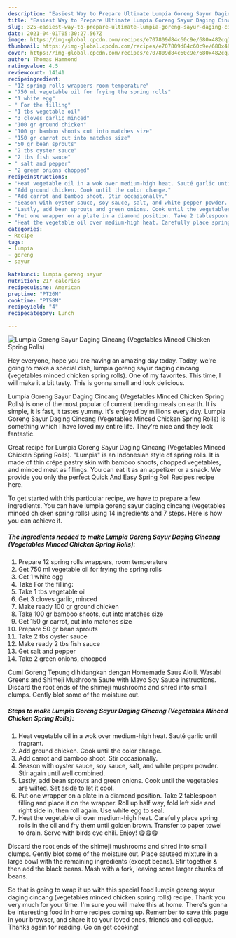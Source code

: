 ```yaml
---
description: "Easiest Way to Prepare Ultimate Lumpia Goreng Sayur Daging Cincang (Vegetables Minced Chicken Spring Rolls)"
title: "Easiest Way to Prepare Ultimate Lumpia Goreng Sayur Daging Cincang (Vegetables Minced Chicken Spring Rolls)"
slug: 325-easiest-way-to-prepare-ultimate-lumpia-goreng-sayur-daging-cincang-vegetables-minced-chicken-spring-rolls
date: 2021-04-01T05:30:27.567Z
image: https://img-global.cpcdn.com/recipes/e707809d84c60c9e/680x482cq70/lumpia-goreng-sayur-daging-cincang-vegetables-minced-chicken-spring-rolls-recipe-main-photo.jpg
thumbnail: https://img-global.cpcdn.com/recipes/e707809d84c60c9e/680x482cq70/lumpia-goreng-sayur-daging-cincang-vegetables-minced-chicken-spring-rolls-recipe-main-photo.jpg
cover: https://img-global.cpcdn.com/recipes/e707809d84c60c9e/680x482cq70/lumpia-goreng-sayur-daging-cincang-vegetables-minced-chicken-spring-rolls-recipe-main-photo.jpg
author: Thomas Hammond
ratingvalue: 4.5
reviewcount: 14141
recipeingredient:
- "12 spring rolls wrappers room temperature"
- "750 ml vegetable oil for frying the spring rolls"
- "1 white egg"
- " For the filling"
- "1 tbs vegetable oil"
- "3 cloves garlic minced"
- "100 gr ground chicken"
- "100 gr bamboo shoots cut into matches size"
- "150 gr carrot cut into matches size"
- "50 gr bean sprouts"
- "2 tbs oyster sauce"
- "2 tbs fish sauce"
- " salt and pepper"
- "2 green onions chopped"
recipeinstructions:
- "Heat vegetable oil in a wok over medium-high heat. Sauté garlic until fragrant."
- "Add ground chicken. Cook until the color change."
- "Add carrot and bamboo shoot. Stir occasionally."
- "Season with oyster sauce, soy sauce, salt, and white pepper powder. Stir again until well combined."
- "Lastly, add bean sprouts and green onions. Cook until the vegetables are wilted. Set aside to let it cool."
- "Put one wrapper on a plate in a diamond position. Take 2 tablespoon filling and place it on the wrapper. Roll up half way, fold left side and right side in, then roll again. Use white egg to seal."
- "Heat the vegetable oil over medium-high heat. Carefully place spring rolls in the oil and fry them until golden brown. Transfer to paper towel to drain. Serve with birds eye chili. Enjoy! 😋😋😋"
categories:
- Recipe
tags:
- lumpia
- goreng
- sayur

katakunci: lumpia goreng sayur 
nutrition: 217 calories
recipecuisine: American
preptime: "PT26M"
cooktime: "PT58M"
recipeyield: "4"
recipecategory: Lunch

---
```



![Lumpia Goreng Sayur Daging Cincang (Vegetables Minced Chicken Spring Rolls)](https://img-global.cpcdn.com/recipes/e707809d84c60c9e/680x482cq70/lumpia-goreng-sayur-daging-cincang-vegetables-minced-chicken-spring-rolls-recipe-main-photo.jpg)

Hey everyone, hope you are having an amazing day today. Today, we're going to make a special dish, lumpia goreng sayur daging cincang (vegetables minced chicken spring rolls). One of my favorites. This time, I will make it a bit tasty. This is gonna smell and look delicious.

Lumpia Goreng Sayur Daging Cincang (Vegetables Minced Chicken Spring Rolls) is one of the most popular of current trending meals on earth. It is simple, it is fast, it tastes yummy. It's enjoyed by millions every day. Lumpia Goreng Sayur Daging Cincang (Vegetables Minced Chicken Spring Rolls) is something which I have loved my entire life. They're nice and they look fantastic.

Great recipe for Lumpia Goreng Sayur Daging Cincang (Vegetables Minced Chicken Spring Rolls). &#34;Lumpia&#34; is an Indonesian style of spring rolls. It is made of thin crêpe pastry skin with bamboo shoots, chopped vegetables, and minced meat as fillings. You can eat it as an appetizer or a snack. We provide you only the perfect Quick And Easy Spring Roll Recipes recipe here.


To get started with this particular recipe, we have to prepare a few ingredients. You can have lumpia goreng sayur daging cincang (vegetables minced chicken spring rolls) using 14 ingredients and 7 steps. Here is how you can achieve it.

<!--inarticleads1-->

##### The ingredients needed to make Lumpia Goreng Sayur Daging Cincang (Vegetables Minced Chicken Spring Rolls):

1. Prepare 12 spring rolls wrappers, room temperature
1. Get 750 ml vegetable oil for frying the spring rolls
1. Get 1 white egg
1. Take  For the filling:
1. Take 1 tbs vegetable oil
1. Get 3 cloves garlic, minced
1. Make ready 100 gr ground chicken
1. Take 100 gr bamboo shoots, cut into matches size
1. Get 150 gr carrot, cut into matches size
1. Prepare 50 gr bean sprouts
1. Take 2 tbs oyster sauce
1. Make ready 2 tbs fish sauce
1. Get  salt and pepper
1. Take 2 green onions, chopped


Cumi Goreng Tepung dihidangkan dengan Homemade Saus Aiolli. Wasabi Greens and Shimeji Mushroom Saute with Mayo Soy Sauce instructions. Discard the root ends of the shimeji mushrooms and shred into small clumps. Gently blot some of the moisture out. 

<!--inarticleads2-->

##### Steps to make Lumpia Goreng Sayur Daging Cincang (Vegetables Minced Chicken Spring Rolls):

1. Heat vegetable oil in a wok over medium-high heat. Sauté garlic until fragrant.
1. Add ground chicken. Cook until the color change.
1. Add carrot and bamboo shoot. Stir occasionally.
1. Season with oyster sauce, soy sauce, salt, and white pepper powder. Stir again until well combined.
1. Lastly, add bean sprouts and green onions. Cook until the vegetables are wilted. Set aside to let it cool.
1. Put one wrapper on a plate in a diamond position. Take 2 tablespoon filling and place it on the wrapper. Roll up half way, fold left side and right side in, then roll again. Use white egg to seal.
1. Heat the vegetable oil over medium-high heat. Carefully place spring rolls in the oil and fry them until golden brown. Transfer to paper towel to drain. Serve with birds eye chili. Enjoy! 😋😋😋


Discard the root ends of the shimeji mushrooms and shred into small clumps. Gently blot some of the moisture out. Place sauteed mixture in a large bowl with the remaining ingredients (except beans). Stir together &amp; then add the black beans. Mash with a fork, leaving some larger chunks of beans. 

So that is going to wrap it up with this special food lumpia goreng sayur daging cincang (vegetables minced chicken spring rolls) recipe. Thank you very much for your time. I'm sure you will make this at home. There's gonna be interesting food in home recipes coming up. Remember to save this page in your browser, and share it to your loved ones, friends and colleague. Thanks again for reading. Go on get cooking!
